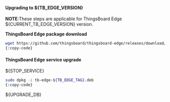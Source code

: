 #### Upgrading to ${TB_EDGE_VERSION}
**NOTE**:These steps are applicable for ThingsBoard Edge ${CURRENT_TB_EDGE_VERSION} version.

**ThingsBoard Edge package download**
```bash
wget https://github.com/thingsboard/thingsboard-edge/releases/download/v${TB_EDGE_TAG}/tb-edge-${TB_EDGE_TAG}.deb
{:copy-code}
```

#### ThingsBoard Edge service upgrade

${STOP_SERVICE}

```bash
sudo dpkg -i tb-edge-${TB_EDGE_TAG}.deb
{:copy-code}
```

${UPGRADE_DB}
